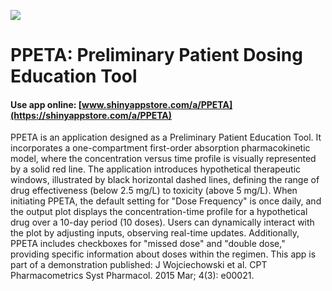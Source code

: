 ![](https://shiny-app-store3.s3.amazonaws.com/approvedapp/s761_WbVfFLa7AyEHN10mPaQrvpvgnmOPPGrAdQDbZ6pS_logo_47.jpg)



# PPETA: Preliminary Patient Dosing Education Tool

#### Use app online: __[www.shinyappstore.com/a/PPETA](https://shinyappstore.com/a/PPETA)__

PPETA is an application designed as a Preliminary Patient Education Tool. It incorporates a one-compartment first-order absorption pharmacokinetic model, where the concentration versus time profile is visually represented by a solid red line. The application introduces hypothetical therapeutic windows, illustrated by black horizontal dashed lines, defining the range of drug effectiveness (below 2.5 mg/L) to toxicity (above 5 mg/L). When initiating PPETA, the default setting for "Dose Frequency" is once daily, and the output plot displays the concentration-time profile for a hypothetical drug over a 10-day period (10 doses). Users can dynamically interact with the plot by adjusting inputs, observing real-time updates. Additionally, PPETA includes checkboxes for "missed dose" and "double dose," providing specific information about doses within the regimen. This app is part of a demonstration published: J Wojciechowski et al. CPT Pharmacometrics Syst Pharmacol. 2015 Mar; 4(3): e00021.
